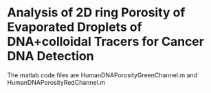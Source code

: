 # Analysis of 2D ring Porosity of Evaporated Droplets of DNA+colloidal Tracers for Cancer DNA Detection
The matlab code files are HumanDNAPorosityGreenChannel.m and HumanDNAPorosityRedChannel.m

